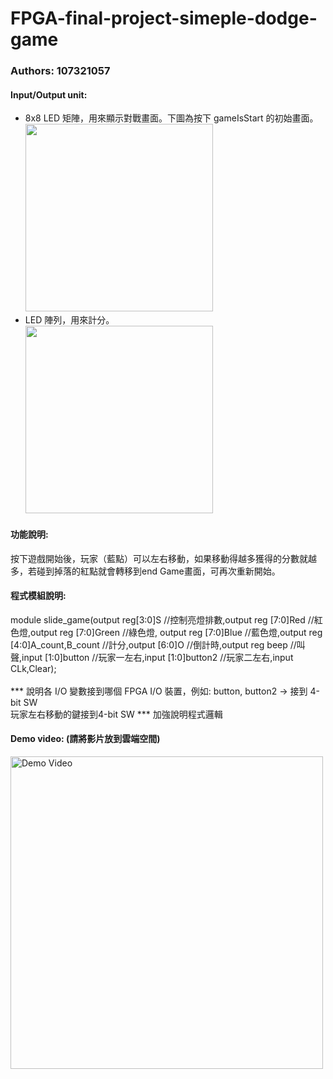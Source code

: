 # FPGA-final-project-simeple-dodge-game 
### Authors: 107321057

#### Input/Output unit:<br>
* 8x8 LED 矩陣，用來顯示對戰畫面。下圖為按下 gameIsStart 的初始畫面。<br>
<img src="https://github.com/kamiry/FPGA-project-1/blob/master/images/IO1.jpg" width="300"/><br>
* LED 陣列，用來計分。<br>
<img src="https://github.com/kamiry/FPGA-project-1/blob/master/images/IO3.jpg" width="300"/><br>

#### 功能說明:<br>
按下遊戲開始後，玩家（藍點）可以左右移動，如果移動得越多獲得的分數就越多，若碰到掉落的紅點就會轉移到end Game畫面，可再次重新開始。<br>

#### 程式模組說明:<br>
module slide_game(output reg[3:0]S //控制亮燈排數,output reg [7:0]Red //紅色燈,output reg [7:0]Green //綠色燈,
output reg [7:0]Blue //藍色燈,output reg [4:0]A_count,B_count //計分,output [6:0]O //倒計時,output reg beep //叫聲,input [1:0]button //玩家一左右,input [1:0]button2 //玩家二左右,input CLk,Clear); <br><br>
*** 說明各 I/O 變數接到哪個 FPGA I/O 裝置，例如: button, button2 -> 接到 4-bit SW <br>
玩家左右移動的鍵接到4-bit SW
*** 加強說明程式邏輯 <br>


#### Demo video: (請將影片放到雲端空間)

<a href="https://drive.google.com/file/d/1dsUKFF945moWpXyD0L86eseNf1l3repO/view?usp=sharing" title="Demo Video"><img src="https://github.com/kamiry/FPGA-project-1/blob/master/images/IO4.jpg" alt="Demo Video" width="500"/></a>
